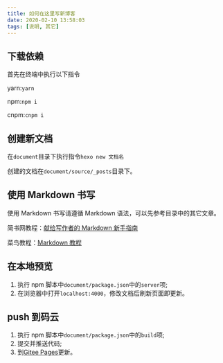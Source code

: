 ```yaml
---
title: 如何在这里写新博客
date: 2020-02-10 13:58:03
tags: [说明, 其它]
---
```


## 下载依赖

首先在终端中执行以下指令

yarn:`yarn`

npm:`npm i`

cnpm:`cnpm i`

## 创建新文档

在`document`目录下执行指令`hexo new 文档名`

创建的文档在`document/source/_posts`目录下。

## 使用 Markdown 书写

使用 Markdown 书写请遵循 Markdown 语法，可以先参考目录中的其它文章。

简书网教程：[献给写作者的 Markdown 新手指南](https://www.jianshu.com/p/q81RER)

菜鸟教程：[Markdown 教程](https://www.runoob.com/markdown/md-tutorial.html)

## 在本地预览

1. 执行 npm 脚本中`document/package.json`中的`server`项;
2. 在浏览器中打开`localhost:4000`，修改文档后刷新页面即更新。

## push 到码云

1. 执行 npm 脚本中`document/package.json`中的`build`项;
2. 提交并推送代码;
3. 到[Gitee Pages](https://gitee.com/mintotea/H5Project/pages)更新。

